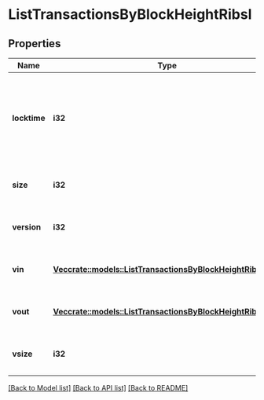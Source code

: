 # ListTransactionsByBlockHeightRibsl

## Properties

Name | Type | Description | Notes
------------ | ------------- | ------------- | -------------
**locktime** | **i32** | Represents the time at which a particular transaction can be added to the blockchain. | 
**size** | **i32** | Represents the total size of this transaction. | 
**version** | **i32** | Represents transaction version number. | 
**vin** | [**Vec<crate::models::ListTransactionsByBlockHeightRibslVin>**](ListTransactionsByBlockHeightRIBSL_vin.md) | Represents the transaction inputs. | 
**vout** | [**Vec<crate::models::ListTransactionsByBlockHeightRibslVout>**](ListTransactionsByBlockHeightRIBSL_vout.md) | Represents the transaction outputs. | 
**vsize** | **i32** | Represents the virtual size of this transaction. | 

[[Back to Model list]](../README.md#documentation-for-models) [[Back to API list]](../README.md#documentation-for-api-endpoints) [[Back to README]](../README.md)



